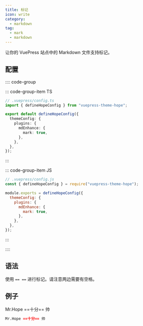 ```yaml
---
title: 标记
icon: write
category:
  - markdown
tag:
  - mark
  - markdown
---
```


让你的 VuePress 站点中的 Markdown 文件支持标记。

<!-- more -->

## 配置

:::: code-group

::: code-group-item TS

```ts {7-9}
// .vuepress/config.ts
import { defineHopeConfig } from "vuepress-theme-hope";

export default defineHopeConfig({
  themeConfig: {
    plugins: {
      mdEnhance: {
        mark: true,
      },
    },
  },
});
```

:::

::: code-group-item JS

```js {7-9}
// .vuepress/config.js
const { defineHopeConfig } = require("vuepress-theme-hope");

module.exports = defineHopeConfig({
  themeConfig: {
    plugins: {
      mdEnhance: {
        mark: true,
      },
    },
  },
});
```

:::

::::

## 语法

使用 `== ==` 进行标记。请注意两边需要有空格。

## 例子

Mr.Hope ==十分== 帅

```md
Mr.Hope ==十分== 帅
```

